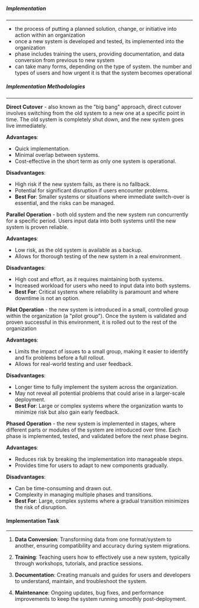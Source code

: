 ##### Implementation
--- 
- the process of putting a planned solution, change, or initiative into action within an organization
- once a new system is developed and tested, its implemented into the organization
- phase includes training the users, providing documentation, and data conversion from previous to new system
- can take many forms, depending on the type of system. the number and types of users and how urgent it is that the system becomes operational

##### Implementation Methodologies
---
**Direct Cutover** - also known as the "big bang" approach, direct cutover involves switching from the old system to a new one at a specific point in time. The old system is completely shut down, and the new system goes live immediately.

**Advantages**:
- Quick implementation.
- Minimal overlap between systems.
- Cost-effective in the short term as only one system is operational.

**Disadvantages**:
- High risk if the new system fails, as there is no fallback.
- Potential for significant disruption if users encounter problems.
- **Best For**: Smaller systems or situations where immediate switch-over is essential, and the risks can be managed.

**Parallel Operation** - both old system and the new system run concurrently for a specific period. Users input data into both systems until the new system is proven reliable.

**Advantages**:
- Low risk, as the old system is available as a backup.
- Allows for thorough testing of the new system in a real environment.

**Disadvantages**:
- High cost and effort, as it requires maintaining both systems.
- Increased workload for users who need to input data into both systems.
- **Best For**: Critical systems where reliability is paramount and where downtime is not an option.

**Pilot Operation** - the new system is introduced in a small, controlled group within the organization (a "pilot group"). Once the system is validated and proven successful in this environment, it is rolled out to the rest of the organization

**Advantages**:
- Limits the impact of issues to a small group, making it easier to identify and fix problems before a full rollout.
- Allows for real-world testing and user feedback.
 
**Disadvantages**:
- Longer time to fully implement the system across the organization.
- May not reveal all potential problems that could arise in a larger-scale deployment.
- **Best For**: Large or complex systems where the organization wants to minimize risk but also gain early feedback.

**Phased Operation** - the new system is implemented in stages, where different parts or modules of the system are introduced over time. Each phase is implemented, tested, and validated before the next phase begins.

**Advantages**:
- Reduces risk by breaking the implementation into manageable steps.
- Provides time for users to adapt to new components gradually.

 **Disadvantages**:
- Can be time-consuming and drawn out.
- Complexity in managing multiple phases and transitions.
- **Best For**: Large, complex systems where a gradual transition minimizes the risk of disruption.

#### Implementation Task
---
1. **Data Conversion**: Transforming data from one format/system to another, ensuring compatibility and accuracy during system migrations.

2. **Training**: Teaching users how to effectively use a new system, typically through workshops, tutorials, and practice sessions.

3. **Documentation**: Creating manuals and guides for users and developers to understand, maintain, and troubleshoot the system.
 
4. **Maintenance**: Ongoing updates, bug fixes, and performance improvements to keep the system running smoothly post-deployment.